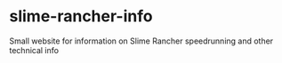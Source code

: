 # slime-rancher-info
Small website for information on Slime Rancher speedrunning and other technical info
